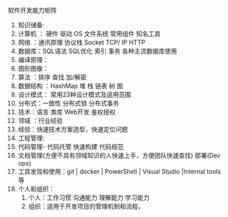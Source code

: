 软件开发能力矩阵

1.  知识储备: 
   1. 计算机 ： 硬件 驱动  OS 文件系统 常用组件 知名工具
   2. 网络 ：通讯原理 协议栈 Socket TCP/ IP HTTP
   3. 数据库：SQL语法 SQL优化 索引 事务  各种主流数据库使用 
   4. 编译原理：
   5. 图形图像：
   6. 算法 ：排序 查找 加/解密
   7. 数据结构 ：HashMap 堆 栈 链表 树 图 
   8. 设计模式： 常用23种设计模式及适用范围
   9. 分布式：一致性 分布式锁 分布式事务
   10. 技术：语言 类库 Web开发  鉴权授权 
   11. 领域  ：行业经验
   12. 经验：快速技术方案选型，快速定位问题 
2.  工程管理: 
   1. 代码管理- 代码托管  快速构建  代码规范 
   2. 文档管理(方便不具有领域知识的人快速上手，方便团队快速查找) 部署(Dev ops)	    	   		
3. 工具发现和使用：git | docker | PowerShell | Visual Studio |Internal tools 等
4. 个人和组织：
   1. 个人：工作习惯 沟通能力 理解能力 学习能力
   2. 组织：适用于开发项目的管理机制和流程，

 

